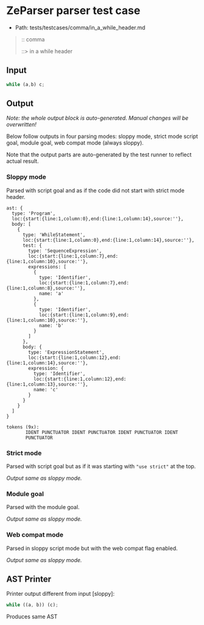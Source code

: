 # ZeParser parser test case

- Path: tests/testcases/comma/in_a_while_header.md

> :: comma
>
> ::> in a while header

## Input

`````js
while (a,b) c;
`````

## Output

_Note: the whole output block is auto-generated. Manual changes will be overwritten!_

Below follow outputs in four parsing modes: sloppy mode, strict mode script goal, module goal, web compat mode (always sloppy).

Note that the output parts are auto-generated by the test runner to reflect actual result.

### Sloppy mode

Parsed with script goal and as if the code did not start with strict mode header.

`````
ast: {
  type: 'Program',
  loc:{start:{line:1,column:0},end:{line:1,column:14},source:''},
  body: [
    {
      type: 'WhileStatement',
      loc:{start:{line:1,column:0},end:{line:1,column:14},source:''},
      test: {
        type: 'SequenceExpression',
        loc:{start:{line:1,column:7},end:{line:1,column:10},source:''},
        expressions: [
          {
            type: 'Identifier',
            loc:{start:{line:1,column:7},end:{line:1,column:8},source:''},
            name: 'a'
          },
          {
            type: 'Identifier',
            loc:{start:{line:1,column:9},end:{line:1,column:10},source:''},
            name: 'b'
          }
        ]
      },
      body: {
        type: 'ExpressionStatement',
        loc:{start:{line:1,column:12},end:{line:1,column:14},source:''},
        expression: {
          type: 'Identifier',
          loc:{start:{line:1,column:12},end:{line:1,column:13},source:''},
          name: 'c'
        }
      }
    }
  ]
}

tokens (9x):
       IDENT PUNCTUATOR IDENT PUNCTUATOR IDENT PUNCTUATOR IDENT
       PUNCTUATOR
`````

### Strict mode

Parsed with script goal but as if it was starting with `"use strict"` at the top.

_Output same as sloppy mode._

### Module goal

Parsed with the module goal.

_Output same as sloppy mode._

### Web compat mode

Parsed in sloppy script mode but with the web compat flag enabled.

_Output same as sloppy mode._

## AST Printer

Printer output different from input [sloppy]:

````js
while ((a, b)) (c);
````

Produces same AST

